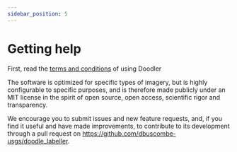 ```yaml
---
sidebar_position: 5
---
```


# Getting help

First, read the [terms and conditions](../intro#the-terms-and-conditions) of using Doodler

The software is optimized for specific types of imagery, but is highly configurable to specific purposes, and is therefore made publicly under an MIT license in the spirit of open source, open access, scientific rigor and transparency.

We encourage you to submit issues and new feature requests, and, if you find it useful and have made improvements, to contribute to its development through a pull request on https://github.com/dbuscombe-usgs/doodle_labeller.



<!-- # Create a Blog Post

Docusaurus creates a **page for each blog post**, but also a **blog index page**, a **tag system**, an **RSS** feed...

## Create your first Post

Create a file at `blog/2021-02-28-greetings.md`:

```md title="blog/2021-02-28-greetings.md"
---
slug: greetings
title: Greetings!
author: Steven Hansel
author_title: Docusaurus Contributor
author_url: https://github.com/ShinteiMai
author_image_url: https://github.com/ShinteiMai.png
tags: [greetings]
---

Congratulations, you have made your first post!

Feel free to play around and edit this post as much you like.
```

A new blog post is now available at `http://localhost:3000/blog/greetings`. -->
